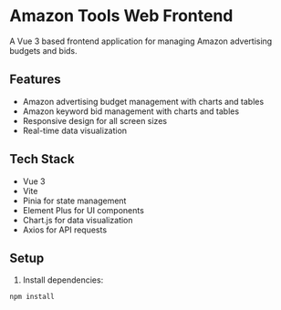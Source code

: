 # Amazon Tools Web Frontend

A Vue 3 based frontend application for managing Amazon advertising budgets and bids.

## Features

- Amazon advertising budget management with charts and tables
- Amazon keyword bid management with charts and tables
- Responsive design for all screen sizes
- Real-time data visualization

## Tech Stack

- Vue 3
- Vite
- Pinia for state management
- Element Plus for UI components
- Chart.js for data visualization
- Axios for API requests

## Setup

1. Install dependencies:

```bash
npm install
```
